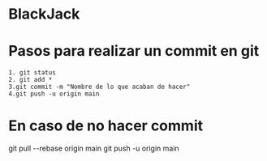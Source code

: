 # BlackJack



# Pasos para realizar un commit en git
	1. git status  
    2. git add *
    3.git commit -m "Nombre de lo que acaban de hacer" 
    4.git push -u origin main

# En caso de no hacer commit 
  git pull --rebase origin main
  git push -u origin main

